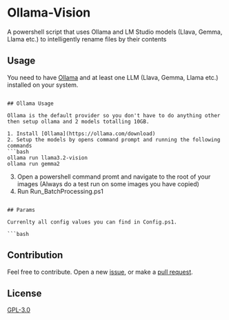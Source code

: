 # Ollama-Vision

A powershell script that uses Ollama and LM Studio models (Llava, Gemma, Llama etc.) to intelligently rename files by their contents


## Usage

You need to have [Ollama](https://ollama.com/download) and at least one LLM (Llava, Gemma, Llama etc.) installed on your system.


```

## Ollama Usage

Ollama is the default provider so you don't have to do anything other then setup ollama and 2 models totalling 10GB.

1. Install [Ollama](https://ollama.com/download)
2. Setup the models by opens command prompt and running the following commands 
```bash
ollama run llama3.2-vision
ollama run gemma2
```
3. Open a powershell command promt and navigate to the root of your images (Always do a test run on some images you have copied)
4. Run Run_BatchProcessing.ps1
```

## Params

Currenlty all config values you can find in Config.ps1. 

```bash

```


## Contribution

Feel free to contribute. Open a new [issue](https://github.com/ArMaTeC/Ollama-Vision/issues), or make a [pull request](https://github.com/ArMaTeC/Ollama-Vision/pulls).

## License

[GPL-3.0](https://github.com/ArMaTeC/Ollama-Vision/blob/main/license)